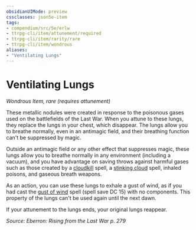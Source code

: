 ```yaml
---
obsidianUIMode: preview
cssclasses: json5e-item
tags:
- compendium/src/5e/erlw
- ttrpg-cli/item/attunement/required
- ttrpg-cli/item/rarity/rare
- ttrpg-cli/item/wondrous
aliases: 
- "Ventilating Lungs"
---
```

# Ventilating Lungs
*Wondrous Item, rare (requires attunement)*  


These metallic nodules were created in response to the poisonous gases used on the battlefields of the Last War. When you attune to these lungs, they replace the lungs in your chest, which disappear. The lungs allow you to breathe normally, even in an antimagic field, and their breathing function can't be suppressed by magic.

Outside an antimagic field or any other effect that suppresses magic, these lungs allow you to breathe normally in any environment (including a vacuum), and you have advantage on saving throws against harmful gases such as those created by a [cloudkill](/3-Mechanics/CLI/spells/cloudkill.md) spell, a [stinking cloud](/3-Mechanics/CLI/spells/stinking-cloud.md) spell, inhaled poisons, and gaseous breath weapons.

As an action, you can use these lungs to exhale a gust of wind, as if you had cast the [gust of wind](/3-Mechanics/CLI/spells/gust-of-wind.md) spell (spell save DC 15) with no components. This property of the lungs can't be used again until the next dawn.

If your attunement to the lungs ends, your original lungs reappear.

*Source: Eberron: Rising from the Last War p. 279*